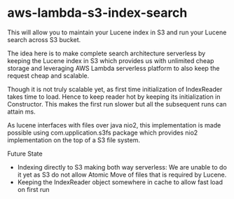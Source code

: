 # aws-lambda-s3-index-search
This will allow you to maintain your Lucene index in S3 and run your Lucene search across S3 bucket.

The idea here is to make complete search architecture serverless by keeping the Lucene index in S3 which provides us with unlimited cheap storage and leveraging AWS Lambda serverless platform to also keep the request cheap and scalable.

Though it is not truly scalable yet, as first time initialization of IndexReader takes time to load. Hence to keep reader hot by keeping its initialization in Constructor. This makes the first run slower but all the subsequent runs can attain ms. 

As lucene interfaces with files over java nio2, this implementation is made possible using com.upplication.s3fs package which provides nio2 implementation on the top of a S3 file system. 

Future State
- Indexing directly to S3 making both way serverless: We are unable to do it yet as S3 do not allow Atomic Move of files that is required by Lucene.
- Keeping the IndexReader object somewhere in cache to allow fast load on first run




